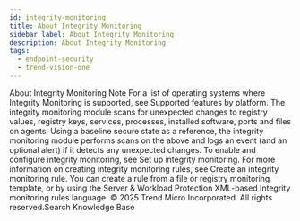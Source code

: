 ```yaml
---
id: integrity-monitoring
title: About Integrity Monitoring
sidebar_label: About Integrity Monitoring
description: About Integrity Monitoring
tags:
  - endpoint-security
  - trend-vision-one
---
```


 About Integrity Monitoring Note For a list of operating systems where Integrity Monitoring is supported, see Supported features by platform. The integrity monitoring module scans for unexpected changes to registry values, registry keys, services, processes, installed software, ports and files on agents. Using a baseline secure state as a reference, the integrity monitoring module performs scans on the above and logs an event (and an optional alert) if it detects any unexpected changes. To enable and configure integrity monitoring, see Set up integrity monitoring. For more information on creating integrity monitoring rules, see Create an integrity monitoring rule. You can create a rule from a file or registry monitoring template, or by using the Server & Workload Protection XML-based Integrity monitoring rules language. © 2025 Trend Micro Incorporated. All rights reserved.Search Knowledge Base